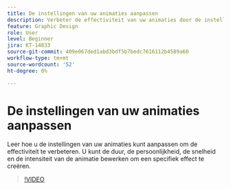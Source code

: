 ```yaml
---
title: De instellingen van uw animaties aanpassen
description: Verbeter de effectiviteit van uw animaties door de instellingen aan te passen
feature: Graphic Design
role: User
level: Beginner
jira: KT-14833
source-git-commit: 409e067ded1abd3bdf5b7bedc7616112b4589a60
workflow-type: tm+mt
source-wordcount: '52'
ht-degree: 0%

---
```


# De instellingen van uw animaties aanpassen

Leer hoe u de instellingen van uw animaties kunt aanpassen om de effectiviteit te verbeteren. U kunt de duur, de persoonlijkheid, de snelheid en de intensiteit van de animatie bewerken om een specifiek effect te creëren.

>[!VIDEO](https://video.tv.adobe.com/v/3426977?quality=12&learn=on&hidetitle=true)
